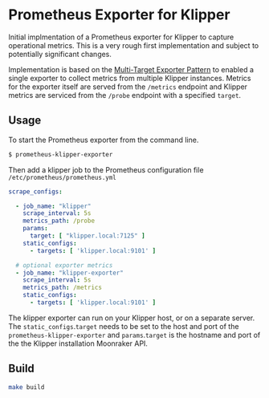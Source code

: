 Prometheus Exporter for Klipper
===============================

Initial implmentation of a Prometheus exporter for Klipper to capture operational metrics. This is a very rough first implementation and subject to potentially significant changes.

Implementation is based on the [Multi-Target Exporter Pattern](https://prometheus.io/docs/guides/multi-target-exporter/) to enabled a single exporter to collect metrics from multiple Klipper instances. Metrics for the exporter itself are served from the `/metrics` endpoint and Klipper metrics are serviced from the `/probe` endpoint with a specified `target`.

Usage
-----

To start the Prometheus exporter from the command line.

```sh
$ prometheus-klipper-exporter
```

Then add a klipper job to the Prometheus configuration file `/etc/prometheus/prometheus.yml`

```yaml
scrape_configs:

  - job_name: "klipper"
    scrape_interval: 5s
    metrics_path: /probe
    params:
      target: [ "klipper.local:7125" ]
    static_configs:
      - targets: [ 'klipper.local:9101' ]

  # optional exporter metrics
  - job_name: "klipper-exporter"
    scrape_interval: 5s
    metrics_path: /metrics
    static_configs:
      - targets: [ 'klipper.local:9101' ]
```

The klipper exporter can run on your Klipper host, or on a separate server. The `static_configs`.`target` needs to be set to the host and port of the  `prometheus-klipper-exporter` and `params`.`target` is the hostname and port of the the Klipper installation Moonraker API.

Build
-----

```sh
make build
```
